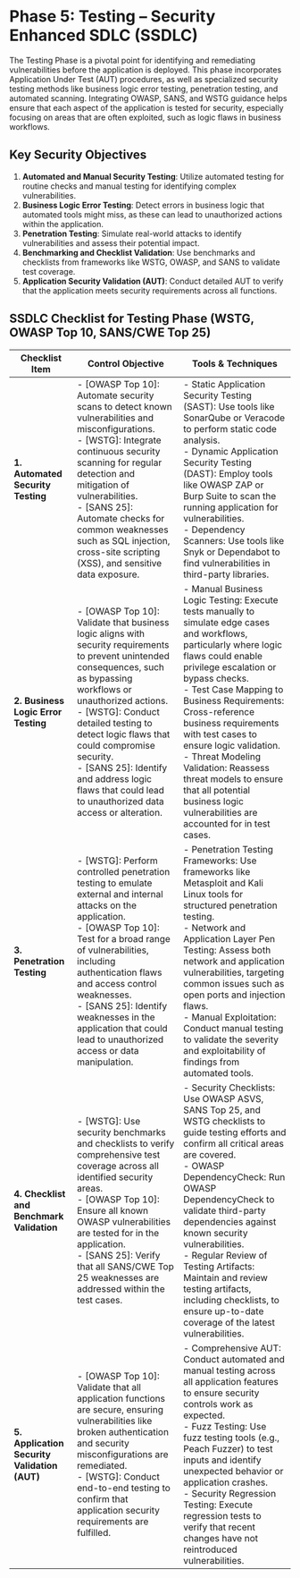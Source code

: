 # Phase 5: Testing – Security Enhanced SDLC (SSDLC)

The Testing Phase is a pivotal point for identifying and remediating vulnerabilities before the application is deployed. This phase incorporates Application Under Test (AUT) procedures, as well as specialized security testing methods like business logic error testing, penetration testing, and automated scanning. Integrating OWASP, SANS, and WSTG guidance helps ensure that each aspect of the application is tested for security, especially focusing on areas that are often exploited, such as logic flaws in business workflows.

## Key Security Objectives

1. **Automated and Manual Security Testing**: Utilize automated testing for routine checks and manual testing for identifying complex vulnerabilities.
2. **Business Logic Error Testing**: Detect errors in business logic that automated tools might miss, as these can lead to unauthorized actions within the application.
3. **Penetration Testing**: Simulate real-world attacks to identify vulnerabilities and assess their potential impact.
4. **Benchmarking and Checklist Validation**: Use benchmarks and checklists from frameworks like WSTG, OWASP, and SANS to validate test coverage.
5. **Application Security Validation (AUT)**: Conduct detailed AUT to verify that the application meets security requirements across all functions.

## SSDLC Checklist for Testing Phase (WSTG, OWASP Top 10, SANS/CWE Top 25)

| **Checklist Item**                      | **Control Objective**                                                                                                                                                                                                                                       | **Tools & Techniques**                                                                                                             |
|-----------------------------------------|---------------------------------------------------------------------------------------------------------------------------------------------------------------------------------------------------------------------------------------------------------------|-------------------------------------------------------------------------------------------------------------------------------------|
| **1. Automated Security Testing**       | - [OWASP Top 10]: Automate security scans to detect known vulnerabilities and misconfigurations.<br>- [WSTG]: Integrate continuous security scanning for regular detection and mitigation of vulnerabilities.<br>- [SANS 25]: Automate checks for common weaknesses such as SQL injection, cross-site scripting (XSS), and sensitive data exposure. | - Static Application Security Testing (SAST): Use tools like SonarQube or Veracode to perform static code analysis.<br>- Dynamic Application Security Testing (DAST): Employ tools like OWASP ZAP or Burp Suite to scan the running application for vulnerabilities.<br>- Dependency Scanners: Use tools like Snyk or Dependabot to find vulnerabilities in third-party libraries. |
| **2. Business Logic Error Testing**     | - [OWASP Top 10]: Validate that business logic aligns with security requirements to prevent unintended consequences, such as bypassing workflows or unauthorized actions.<br>- [WSTG]: Conduct detailed testing to detect logic flaws that could compromise security.<br>- [SANS 25]: Identify and address logic flaws that could lead to unauthorized data access or alteration. | - Manual Business Logic Testing: Execute tests manually to simulate edge cases and workflows, particularly where logic flaws could enable privilege escalation or bypass checks.<br>- Test Case Mapping to Business Requirements: Cross-reference business requirements with test cases to ensure logic validation.<br>- Threat Modeling Validation: Reassess threat models to ensure that all potential business logic vulnerabilities are accounted for in test cases. |
| **3. Penetration Testing**              | - [WSTG]: Perform controlled penetration testing to emulate external and internal attacks on the application.<br>- [OWASP Top 10]: Test for a broad range of vulnerabilities, including authentication flaws and access control weaknesses.<br>- [SANS 25]: Identify weaknesses in the application that could lead to unauthorized access or data manipulation. | - Penetration Testing Frameworks: Use frameworks like Metasploit and Kali Linux tools for structured penetration testing.<br>- Network and Application Layer Pen Testing: Assess both network and application vulnerabilities, targeting common issues such as open ports and injection flaws.<br>- Manual Exploitation: Conduct manual testing to validate the severity and exploitability of findings from automated tools. |
| **4. Checklist and Benchmark Validation** | - [WSTG]: Use security benchmarks and checklists to verify comprehensive test coverage across all identified security areas.<br>- [OWASP Top 10]: Ensure all known OWASP vulnerabilities are tested for in the application.<br>- [SANS 25]: Verify that all SANS/CWE Top 25 weaknesses are addressed within the test cases. | - Security Checklists: Use OWASP ASVS, SANS Top 25, and WSTG checklists to guide testing efforts and confirm all critical areas are covered.<br>- OWASP DependencyCheck: Run OWASP DependencyCheck to validate third-party dependencies against known security vulnerabilities.<br>- Regular Review of Testing Artifacts: Maintain and review testing artifacts, including checklists, to ensure up-to-date coverage of the latest vulnerabilities. |
| **5. Application Security Validation (AUT)** | - [OWASP Top 10]: Validate that all application functions are secure, ensuring vulnerabilities like broken authentication and security misconfigurations are remediated.<br>- [WSTG]: Conduct end-to-end testing to confirm that application security requirements are fulfilled. | - Comprehensive AUT: Conduct automated and manual testing across all application features to ensure security controls work as expected.<br>- Fuzz Testing: Use fuzz testing tools (e.g., Peach Fuzzer) to test inputs and identify unexpected behavior or application crashes.<br>- Security Regression Testing: Execute regression tests to verify that recent changes have not reintroduced vulnerabilities. |

